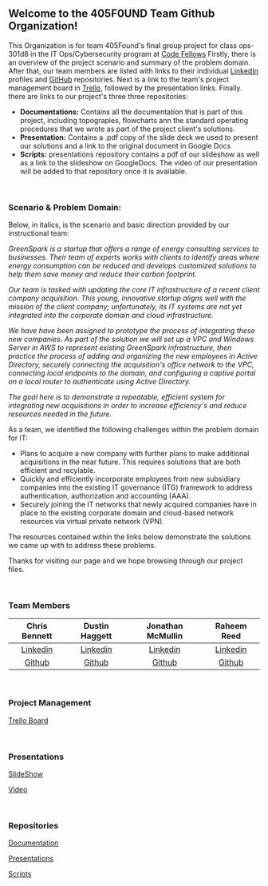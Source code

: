 <br>

## Welcome to the 405F0UND Team Github Organization!

This Organization is for team 405Found's final group project for class ops-301d8 in the IT Ops/Cybersecurity program at [Code Fellows](https://www.codefellows.org/) Firstly, there is an overview of the project scenario and summary of the problem domain. After that, our team members are listed with links to their individual [LinkedIn](https://www.linkedin.com/?original_referer=) profiles and [GitHub](https://github.com) repositories. Next is a link to the team's project management board in [Trello](https://trello.com), followed by the presentation links. Finally. there are links to our project's three three repositories: 
- **Documentations:** Contains all the documentation that is part of this project, including topograpies, flowcharts ann the standard operating procedures that we wrote as part of the project client's solutions. 
- **Presentation:** Contains a .pdf copy of the slide deck we used to present our solutions and a link to the original document in Google Docs
- **Scripts:** presentations repository contains a pdf of our slideshow as well as a link to the slideshow on GoogleDocs. The video of our presentation will be added to that repository once it is available.

<br>

### Scenario & Problem Domain:

Below, in italics, is the scenario and basic direction provided by our instructional team: 

*GreenSpark is a startup that offers a range of energy consulting services to businesses. Their team of experts works with clients to identify areas where energy consumption can be reduced and develops customized solutions to help them save money and reduce their carbon footprint.*

*Our team is tasked with updating the core IT infrastructure of a recent client company acquisition. This young, innovative startup aligns well with the mission of the client company; unfortunately, its IT systems are not yet integrated into the corporate domain and cloud infrastructure.*

*We have have been assigned to prototype the process of integrating these new companies. As part of the solution we will set up a VPC and Windows Server in AWS to represent existing GreenSpark infrastructure, then practice the process of adding and organizing the new employees in Active Directory, securely connecting the acquisition's office network to the VPC, connecting local endpoints to the domain, and configuring a captive portal on a local router to authenticate using Active Directory.*

*The goal here is to demonstrate a repeatable, efficient system for integrating new acquisitions in order to increase efficiency's and reduce resources needed in the future.*

As a team, we identified the following challenges within the problem domain for IT:
- Plans to acquire a new company with further plans to make additional acquisitions in the near future. This requires solutions that are both efficient and recylable.
- Quickly and efficiently incorporate employees from new subsidiary companies into the existing IT governance (ITG) framework to address authentication, authorization and accounting (AAA). 
- Securely joining the IT networks that newly acquired companies have in place to the existing corporate domain and cloud-based network resources via virtual private network (VPN). 

The resources contained within the links below demonstrate the solutions we came up with to address these problems. 

Thanks for visiting our page and we hope browsing through our project files. 


<br>


### Team Members

| Chris Bennett | Dustin Haggett | Jonathan McMullin | Raheem Reed |
|:----------------------:|:-----------------------:|:----------------------:|:----------------------:|
| [Linkedin](https://www.linkedin.com/in/chris-bennett-cybersecurity/) | [Linkedin](https://www.linkedin.com/in/dustinhaggett) | [Linkedin](https://www.linkedin.com/in/jon-mcmullin-cybersecurity/) | [Linkedin](https://www.linkedin.com/in/raheem-reed-8a7649183/) |
| [Github](https://github.com/marsecguy) | [Github](https://github.com/dustinhaggett) | [Github](https://github.com/mcmullinj84) | [Github](https://github.com/reedraheem) | [Linkedin](https://www.linkedin.com/in/raheem-reed-8a7649183/)


<br>

### Project Management

[Trello Board](https://trello.com/b/jIM8Jojh/ops-301-project-team-4)



<br>

### Presentations

[SlideShow](https://docs.google.com/presentation/d/1zmxowBter6J1kJP3ijulRlkOrP-mnWauqEHvtknU68E/edit?usp=sharing)

[Video]()


<br>

### Repositories

[Documentation](https://github.com/405f0und/Documentation)

[Presentations](https://github.com/405f0und/Presentations)

[Scripts](https://github.com/405f0und/Scripts)
